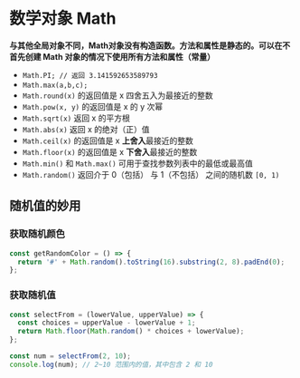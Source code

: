 # 数学对象 Math

**与其他全局对象不同，Math对象没有构造函数。方法和属性是静态的。可以在不首先创建 Math 对象的情况下使用所有方法和属性（常量）**

* `Math.PI; // 返回 3.141592653589793`
* `Math.max(a,b,c);`
* `Math.round(x)` 的返回值是 x 四舍五入为最接近的整数
* `Math.pow(x, y)` 的返回值是 x 的 y 次幂
* `Math.sqrt(x)` 返回 x 的平方根
* `Math.abs(x)` 返回 x 的绝对（正）值
* `Math.ceil(x)` 的返回值是 x **上舍入**最接近的整数
* `Math.floor(x)` 的返回值是 x **下舍入**最接近的整数
* `Math.min()` 和 `Math.max()` 可用于查找参数列表中的最低或最高值
* `Math.random()` 返回介于 0（包括） 与 1（不包括） 之间的随机数 `[0, 1)`

## 随机值的妙用

### 获取随机颜色

```js
const getRandomColor = () => {
  return '#' + Math.random().toString(16).substring(2, 8).padEnd(0);
};
```

### 获取随机值

```js
const selectFrom = (lowerValue, upperValue) => {
  const choices = upperValue - lowerValue + 1;
  return Math.floor(Math.random() * choices + lowerValue);
};

const num = selectFrom(2, 10);
console.log(num); // 2~10 范围内的值，其中包含 2 和 10
```

